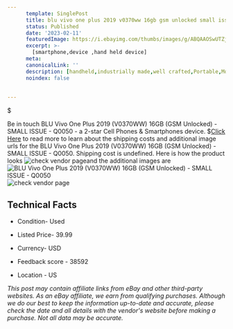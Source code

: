 ```yaml
---
      template: SinglePost
      title: blu vivo one plus 2019 v0370ww 16gb gsm unlocked small issue q0050
      status: Published
      date: '2023-02-11'
      featuredImage: https://i.ebayimg.com/thumbs/images/g/ABQAAOSwUTZjuE-u/s-l225.jpg
      excerpt: >-
        [smartphone,device ,hand held device]
      meta:
      canonicalLink: ''
      description: [handheld,industrially made,well crafted,Portable,Mobile,Compact,Convenient,Lightweight,Maneuverable,Man-portable,Miniature,Carriable,Hand-held,Light,Holdable,Transportable,Mobile device,Pocket-sized,On-the-go,Wireless,Cordless,Compact size,Convenient size, smartphone,device ,hand held device]
      noindex: false
      
        
---
```

$

Be in touch BLU Vivo One Plus 2019 (V0370WW) 16GB (GSM Unlocked) - SMALL ISSUE - Q0050 - a 2-star Cell Phones & Smartphones device.
$[Click Here](https://www.ebay.com/itm/144889299915?hash=item21bc1343cb%3Ag%3AABQAAOSwUTZjuE-u&mkevt=1&mkcid=1&mkrid=711-53200-19255-0&campid=%253CePNCampaignId%253E&customid=%253CreferenceId%253E&toolid=10049) to read more to learn about the shipping costs and additional image urls for the BLU Vivo One Plus 2019 (V0370WW) 16GB (GSM Unlocked) - SMALL ISSUE - Q0050. Shipping cost is undefined. Here is how the product looks ![check vendor page](https://i.ebayimg.com/thumbs/images/g/ABQAAOSwUTZjuE-u/s-l225.jpg)and the additional images are![BLU Vivo One Plus 2019 (V0370WW) 16GB (GSM Unlocked) - SMALL ISSUE - Q0050](https://i.ebayimg.com/images/g/ABQAAOSwUTZjuE-u/s-l1600.jpg)![check vendor page](https://origin-galleryplus.ebayimg.com/ws/web/144889299915_2_0_1/225x225.jpg,https://origin-galleryplus.ebayimg.com/ws/web/144889299915_3_0_1/225x225.jpg,https://origin-galleryplus.ebayimg.com/ws/web/144889299915_4_0_1/225x225.jpg,https://origin-galleryplus.ebayimg.com/ws/web/144889299915_5_0_1/225x225.jpg,https://origin-galleryplus.ebayimg.com/ws/web/144889299915_6_0_1/225x225.jpg,https://origin-galleryplus.ebayimg.com/ws/web/144889299915_7_0_1/225x225.jpg,https://origin-galleryplus.ebayimg.com/ws/web/144889299915_8_0_1/225x225.jpg)



 ## Technical Facts 



     
      

 - Condition- Used 


      

 - Listed Price- 39.99 


      

 - Currency- USD 


      

 - Feedback score - 38592 


      

 - Location - US 


      
      

 *_This post may contain affiliate links from eBay and other third-party websites. As an eBay affiliate, we earn from qualifying purchases. Although we do our best to keep the information up-to-date and accurate, please check the date and all details with the vendor's website before making a purchase. Not all data may be accurate._*






